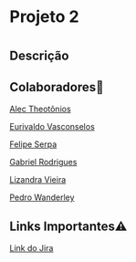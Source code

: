<h1>Projeto 2<h1>
  
<h2>Descrição</h2>

<h2>Colaboradores👥</h2>

<p><a href="https://github.com/alecct812">Alec Theotônios</a>
<p><a href="https://github.com/TheEuri">Eurivaldo Vasconselos</a>
<p><a href="https://github.com/Felipeserpa01">Felipe Serpa</a>
<p><a href="https://github.com/gabrielgrm">Gabriel Rodrigues</a>
<p><a href="https://github.com/lizandravieira">Lizandra Vieira</a>
<p><a href="https://github.com/Pedrolira16">Pedro Wanderley</a>

<h2>Links Importantes⚠️</h2>

<p><a href="https://kickofffps.atlassian.net/jira/software/projects/P2/boards/3">Link do Jira </a></p>
